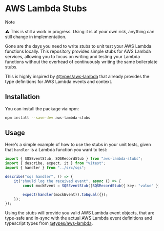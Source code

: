 # AWS Lambda Stubs

> [!NOTE]
>  ⚠️  This is still a work in progress. Using it is at your own risk, anything can still change in implementation.

Gone are the days you need to write stubs to unit test your AWS Lambda functions locally. This repository provides simple stubs for AWS Lambda services, allowing you to focus on writing and testing your Lambda functions without the overhead of continuously writing the same boilerplate stubs.

This is highly inspired by [@types/aws-lambda](https://github.com/DefinitelyTyped/DefinitelyTyped/tree/master/types/aws-lambda) that already provides the type definitions for AWS Lambda events and context.

## Installation

You can install the package via npm:

```bash
npm install --save-dev aws-lambda-stubs
```

## Usage

Here's a simple example of how to use the stubs in your unit tests, given that `handler` is a Lambda function you want to test:

```typescript
import { SQSEventStub, SQSRecordStub } from "aws-lambda-stubs";
import { describe, expect, it } from "vitest";
import { handler } from "../src/sqs";

describe("sqs handler", () => {
	it("should log the received event", async () => {
		const mockEvent = SQSEventStub([SQSRecordStub({ key: "value" })]);

		expect(handler(mockEvent)).toEqual({});
	});
});
```

Using the stubs will provide you valid AWS Lambda event objects, that are type-safe and in-sync with the actual AWS Lambda event definitions and typescript types from [@types/aws-lambda](https://github.com/DefinitelyTyped/DefinitelyTyped/tree/master/types/aws-lambda).
